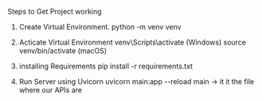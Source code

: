 Steps to Get Project working


1) Create Virtual Environment.
    python -m venv venv

2) Acticate Virtual Environment
    venv\Scripts\activate (Windows)
    source venv/bin/activate (macOS)

3) installing Requirements
    pip install -r requirements.txt

4) Run Server using Uvicorn
    uvicorn main:app --reload
    main -> it it the file where our APIs are
